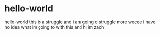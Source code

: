# hello-world
hello-world this is a struggle and i am going o struggle more weeee
i have no idea what im going to with this and hi im zach
